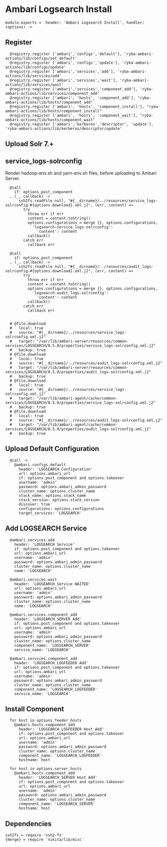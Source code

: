 
# Ambari Logsearch Install

    module.exports =  header: 'Ambari Logsearch Install', handler: (options) ->
    
## Register

      @registry.register ['ambari','configs','default'], 'ryba-ambari-actions/lib/configs/set_default'
      @registry.register ['ambari','configs','update'], 'ryba-ambari-actions/lib/configs/update'
      @registry.register ['ambari','services','add'], 'ryba-ambari-actions/lib/services/add'
      @registry.register ['ambari','services','wait'], 'ryba-ambari-actions/lib/services/wait'
      @registry.register ['ambari','services','component_add'], 'ryba-ambari-actions/lib/services/component_add'
      @registry.register ['ambari', 'hosts', 'component_add'], "ryba-ambari-actions/lib/hosts/component_add"
      @registry.register ['ambari', 'hosts', 'component_install'], "ryba-ambari-actions/lib/hosts/component_install"
      @registry.register ['ambari', 'hosts', 'component_wait'], "ryba-ambari-actions/lib/hosts/component_wait"
      @registry.register ['ambari','kerberos','descriptor', 'update'], 'ryba-ambari-actions/lib/kerberos/descriptor/update'

## Upload Solr 7.+

## service_logs-solrconfig
Render hadoop-env.sh and yarn-env.sh files, before uploading to Ambari Server.

      @call
        if: options.post_component
      , (_, callback) ->
          ssh2fs.readFile null, "#{__dirname}/../resources/service_logs-solrconfig-#{options.download}.xml.j2", (err, content) =>
            try
              throw err if err
              content = content.toString()
              options.configurations = merge {}, options.configurations,
                'logsearch-service_logs-solrconfig':
                  'content': content
              callback()
            catch err
              callback err

      @call
        if: options.post_component
      , (_, callback) ->
          ssh2fs.readFile null, "#{__dirname}/../resources/audit_logs-solrconfig-#{options.download}.xml.j2", (err, content) =>
            try
              throw err if err
              content = content.toString()
              options.configurations = merge {}, options.configurations,
                'logsearch-audit_logs-solrconfig':
                  'content': content
              callback()
            catch err
              callback err


      # @file.download
      #   local: true
      #   source: "#{__dirname}/../resources/service_logs-solrconfig.xml.j2"
      #   target: "/var/lib/ambari-server/resources/common-services/LOGSEARCH/0.5.0/properties/service_logs-solrconfig.xml.j2"
      #   backup: true
      # @file.download
      #   local: true
      #   source: "#{__dirname}/../resources/audit_logs-solrconfig.xml.j2"
      #   target: "/var/lib/ambari-server/resources/common-services/LOGSEARCH/0.5.0/properties/audit_logs-solrconfig.xml.j2"
      #   backup: true
      # @file.download
      #   local: true
      #   source: "#{__dirname}/../resources/service_logs-solrconfig.xml.j2"
      #   target: "/var/lib/ambari-agent/cache/common-services/LOGSEARCH/0.5.0/properties/service_logs-solrconfig.xml.j2"
      #   backup: true
      # @file.download
      #   local: true
      #   source: "#{__dirname}/../resources/audit_logs-solrconfig.xml.j2"
      #   target: "/var/lib/ambari-agent/cache/common-services/LOGSEARCH/0.5.0/properties/audit_logs-solrconfig.xml.j2"
      #   backup: true


## Upload Default Configuration

      @call ->
        @ambari.configs.default
          header: 'LOGSEARCH Configuration'
          url: options.ambari_url
          if: options.post_component and options.takeover
          username: 'admin'
          password: options.ambari_admin_password
          cluster_name: options.cluster_name
          stack_name: options.stack_name
          stack_version: options.stack_version
          discover: true
          configurations: options.configurations
          target_services: 'LOGSEARCH'

## Add LOGSEARCH Service

      @ambari.services.add
        header: 'LOGSEARCH Service'
        if: options.post_component and options.takeover
        url: options.ambari_url
        username: 'admin'
        password: options.ambari_admin_password
        cluster_name: options.cluster_name
        name: 'LOGSEARCH'

      @ambari.services.wait
        header: 'LOGSEARCH Service WAITED'
        url: options.ambari_url
        username: 'admin'
        password: options.ambari_admin_password
        cluster_name: options.cluster_name
        name: 'LOGSEARCH'

      @ambari.services.component_add
        header: 'LOGSEARCH_SERVER Add'
        if: options.post_component and options.takeover
        url: options.ambari_url
        username: 'admin'
        password: options.ambari_admin_password
        cluster_name: options.cluster_name
        component_name: 'LOGSEARCH_SERVER'
        service_name: 'LOGSEARCH'

      @ambari.services.component_add
        header: 'LOGSEARCH_LOGFEEDER Add'
        if: options.post_component and options.takeover
        url: options.ambari_url
        username: 'admin'
        password: options.ambari_admin_password
        cluster_name: options.cluster_name
        component_name: 'LOGSEARCH_LOGFEEDER'
        service_name: 'LOGSEARCH'

## Install Component

      for host in options.feeder_hosts
        @ambari.hosts.component_add
          header: 'LOGSEARCH_LOGFEEDER Host Add'
          if: options.post_component and options.takeover
          url: options.ambari_url
          username: 'admin'
          password: options.ambari_admin_password
          cluster_name: options.cluster_name
          component_name: 'LOGSEARCH_LOGFEEDER'
          hostname: host

      for host in options.server_hosts
        @ambari.hosts.component_add
          header: 'LOGSEARCH_SERVER Host Add'
          if: options.post_component and options.takeover
          url: options.ambari_url
          username: 'admin'
          password: options.ambari_admin_password
          cluster_name: options.cluster_name
          component_name: 'LOGSEARCH_SERVER'
          hostname: host

## Dependencies

    ssh2fs = require 'ssh2-fs'
    {merge} = require 'nikita/lib/misc'